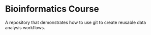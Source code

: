 # Bioinformatics Course

A repository that demonstrates how to use git to create reusable data analysis workflows.




